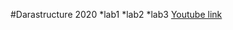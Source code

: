 #Darastructure 2020
*lab1
*lab2
\*lab3
[Youtube link](https://www.youtube.com/playlist?list=PLozljKhcmgc6lisHvFwIK42evmFrh9aea)
